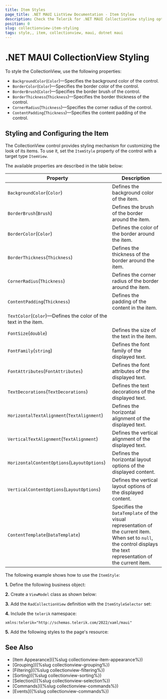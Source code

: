 ```yaml
---
title: Item Styles
page_title: .NET MAUI ListView Documentation - Item Styles
description: Check the Telerik for .NET MAUI CollectionView styling options for the Item Style.
position: 0
slug: collectionview-item-styling
tags: style,, item, collectionview, maui, dotnet maui
---
```


# .NET MAUI CollectionView Styling

To style the CollectionView, use the following properties:

* `BackgroundColor`(`Color`)&mdash;Specifies the background color of the control.
* `BorderColor`(`Color`)&mdash;Specifies the border color of the control.
* `BorderBrush`(`Color`)&mdash;Specifies the border brush of the control.
* `BorderThickness`(`Thickness`)&mdash;Specifies the border thickness of the control.
* `CornerRadius`(`Thickness`)&mdash;Specifies the corner radius of the control.
* `ContentPadding`(`Thickness`)&mdash;Specifies the content padding of the control.

## Styling and Configuring the Item

The CollectionView control provides styling mechanism for customizing the look of its items.
To use it, set the `ItemStyle` property of the control with a target type `ItemView`.

The available properties are described in the table below:

| Property | Description |
| -------- | ----------- |
| `BackgroundColor`(`Color`) | Defines the background color of the item. |
| `BorderBrush`(`Brush`) | Defines the brush of the border around the item. |
| `BorderColor`(`Color`) | Defines the color of the border around the item. |
| `BorderThickness`(`Thickness`) | Defines the thickness of the border around the item. |
| `CornerRadius`(`Thickness`) | Defines the corner radius of the border around the item. |
| `ContentPadding`(`Thickness`) | Defines the padding of the content in the item. |
| `TextColor`(`Color`)&mdash;Defines the color of the text in the item. |
| `FontSize`(`double`) | Defines the size of the text in the item. |
| `FontFamily`(`string`) | Defines the font family of the displayed text. |
| `FontAttributes`(`FontAttributes`) | Defines the font attributes of the displayed text. |
| `TextDecorations`(`TextDecorations`) | Defines the text decorations of the displayed text. |
| `HorizontalTextAlignment`(`TextAlignment`) | Defines the horizontal alignment of the displayed text. |
| `VerticalTextAlignment`(`TextAlignment`) | Defines the vertical alignment of the displayed text. |
| `HorizontalContentOptions`(`LayoutOptions`) | Defines the horizontal layout options of the displayed content. |
| `VerticalContentOptions`(`LayoutOptions`) | Defines the vertical layout options of the displayed content. |
| `ContentTemplate`(`DataTemplate`) | Specifies the `DataTemplate` of the visual representation of the current item. When set to `null`, the control displays the text representation of the current item. |

The following example shows how to use the `ItemStyle`:

**1.** Define the following business object:

<snippet id='collectionview-datamodel' />

**2.** Create a `ViewModel` class as shown below:

<snippet id='collectionview-viewmodel' />

**3.** Add the `RadCollectionView` definition with the `ItemStyleSelector` set:

<snippet id='collectionview-item-styling' />

**4.** Include the `telerik` namespace:

```XAML
xmlns:telerik="http://schemas.telerik.com/2022/xaml/maui" 
```

**5.** Add the following styles to the page's resource:

<snippet id='collectionview-item-style' />

## See Also

- [Item Appearance]({%slug collectionview-item-appearance%})
- [Grouping]({%slug collectionview-grouping%})
- [Filtering]({%slug collectionview-filtering%})
- [Sorting]({%slug collectionview-sorting%})
- [Selection]({%slug collectionview-selection%})
- [Commands]({%slug collectionview-commands%})
- [Events]({%slug collectionview-commands%})


